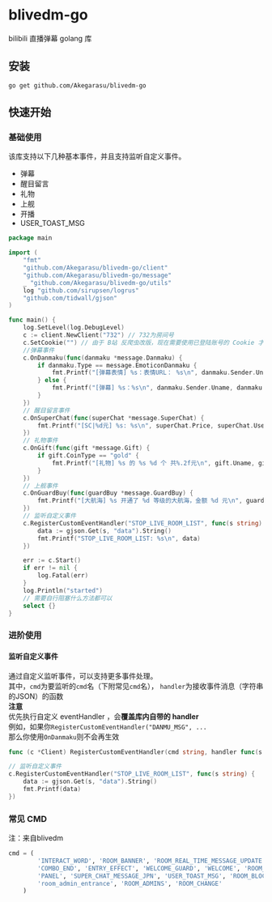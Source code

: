 # blivedm-go

bilibili 直播弹幕 golang 库

## 安装
```shell
go get github.com/Akegarasu/blivedm-go
```

## 快速开始

### 基础使用

该库支持以下几种基本事件，并且支持监听自定义事件。
- 弹幕
- 醒目留言
- 礼物
- 上舰
- 开播
- USER_TOAST_MSG

```go
package main

import (
	"fmt"
	"github.com/Akegarasu/blivedm-go/client"
	"github.com/Akegarasu/blivedm-go/message"
	_ "github.com/Akegarasu/blivedm-go/utils"
	log "github.com/sirupsen/logrus"
	"github.com/tidwall/gjson"
)

func main() {
	log.SetLevel(log.DebugLevel)
	c := client.NewClient("732") // 732为房间号
	c.SetCookie("") // 由于 B站 反爬虫改版，现在需要使用已登陆账号的 Cookie 才可以正常获取弹幕。如果不设置 Cookie，获取到的弹幕昵称、UID都被限制。还有可能弹幕限流，无法获取到全部内容。
	//弹幕事件
	c.OnDanmaku(func(danmaku *message.Danmaku) {
		if danmaku.Type == message.EmoticonDanmaku {
			fmt.Printf("[弹幕表情] %s：表情URL： %s\n", danmaku.Sender.Uname, danmaku.Emoticon.Url)
		} else {
			fmt.Printf("[弹幕] %s：%s\n", danmaku.Sender.Uname, danmaku.Content)
		}
	})
	// 醒目留言事件
	c.OnSuperChat(func(superChat *message.SuperChat) {
		fmt.Printf("[SC|%d元] %s: %s\n", superChat.Price, superChat.UserInfo.Uname, superChat.Message)
	})
	// 礼物事件
	c.OnGift(func(gift *message.Gift) {
		if gift.CoinType == "gold" {
			fmt.Printf("[礼物] %s 的 %s %d 个 共%.2f元\n", gift.Uname, gift.GiftName, gift.Num, float64(gift.Num*gift.Price)/1000)
		}
	})
	// 上舰事件
	c.OnGuardBuy(func(guardBuy *message.GuardBuy) {
		fmt.Printf("[大航海] %s 开通了 %d 等级的大航海，金额 %d 元\n", guardBuy.Username, guardBuy.GuardLevel, guardBuy.Price/1000)
	})
	// 监听自定义事件
	c.RegisterCustomEventHandler("STOP_LIVE_ROOM_LIST", func(s string) {
		data := gjson.Get(s, "data").String()
		fmt.Printf("STOP_LIVE_ROOM_LIST: %s\n", data)
	})

	err := c.Start()
	if err != nil {
		log.Fatal(err)
	}
	log.Println("started")
	// 需要自行阻塞什么方法都可以
	select {}
}

```

### 进阶使用

#### 监听自定义事件

通过自定义监听事件，可以支持更多事件处理。  
其中，`cmd`为要监听的`cmd`名（下附常见`cmd`名）， `handler`为接收事件消息（字符串的JSON）的函数  
**注意**  
优先执行自定义 eventHandler ，会**覆盖库内自带的 handler**  
例如，如果你`RegisterCustomEventHandler("DANMU_MSG", ...`  
那么你使用`OnDanmaku`则不会再生效
```go
func (c *Client) RegisterCustomEventHandler(cmd string, handler func(s string))
```
```go
// 监听自定义事件
c.RegisterCustomEventHandler("STOP_LIVE_ROOM_LIST", func(s string) {
    data := gjson.Get(s, "data").String()
    fmt.Printf(data)
})
```

### 常见 CMD
注：来自blivedm
```python
cmd = (
        'INTERACT_WORD', 'ROOM_BANNER', 'ROOM_REAL_TIME_MESSAGE_UPDATE', 'NOTICE_MSG', 'COMBO_SEND',
        'COMBO_END', 'ENTRY_EFFECT', 'WELCOME_GUARD', 'WELCOME', 'ROOM_RANK', 'ACTIVITY_BANNER_UPDATE_V2',
        'PANEL', 'SUPER_CHAT_MESSAGE_JPN', 'USER_TOAST_MSG', 'ROOM_BLOCK_MSG', 'LIVE', 'PREPARING',
        'room_admin_entrance', 'ROOM_ADMINS', 'ROOM_CHANGE'
    )
```
